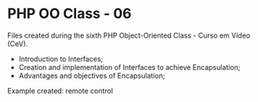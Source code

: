 # PHP OO Class - 06
Files created during the sixth PHP Object-Oriented Class - Curso em Vídeo (CeV).

- Introduction to Interfaces;
- Creation and implementation of Interfaces to achieve Encapsulation;
- Advantages and objectives of Encapsulation;

Example created: remote control
